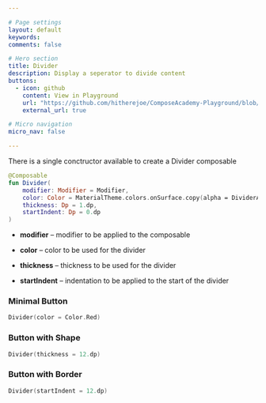 ```yaml
---

# Page settings
layout: default
keywords:
comments: false

# Hero section
title: Divider
description: Display a seperator to divide content
buttons:
  - icon: github
    content: View in Playground
    url: "https://github.com/hitherejoe/ComposeAcademy-Playground/blob/master/app/src/main/java/co/joebirch/composeplayground/material/divider.kt"
    external_url: true

# Micro navigation
micro_nav: false

---
```


There is a single conctructor available to create a Divider composable

```kotlin
@Composable
fun Divider(
    modifier: Modifier = Modifier,
    color: Color = MaterialTheme.colors.onSurface.copy(alpha = DividerAlpha),
    thickness: Dp = 1.dp,
    startIndent: Dp = 0.dp
)
```

* **modifier** – modifier to be applied to the composable

* **color** – color to be used for the divider

* **thickness** – thickness to be used for the divider

* **startIndent** – indentation to be applied to the start of the divider

### Minimal Button
  
```kotlin
Divider(color = Color.Red)
```

### Button with Shape
  
```kotlin
Divider(thickness = 12.dp)
```

### Button with Border

```kotlin
Divider(startIndent = 12.dp)
```
